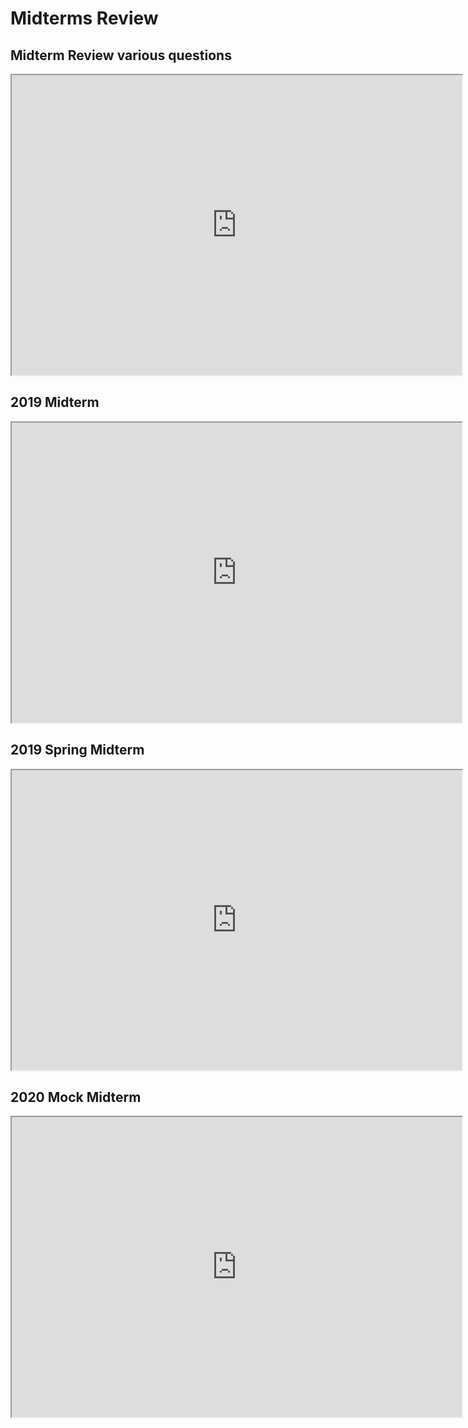 # Midterms Review

## Midterm Review various questions

<iframe src="https://drive.google.com/file/d/15-czsEGwJqkuv_ChKmmh7Y20HoiqLW1l/preview" width="720" height="480" allow="autoplay" allowfullscreen></iframe>

## 2019 Midterm

<iframe src="https://drive.google.com/file/d/1AuY0BJJj_IUBo-29jBgldE_9RVSCyglQ/preview" width="720" height="480" allow="autoplay" allowfullscreen></iframe>

## 2019 Spring Midterm

<iframe src="https://drive.google.com/file/d/1up4qSbhxd8Ann_nKicrja-8wn9d5g6JJ/preview" width="720" height="480" allow="autoplay" allowfullscreen></iframe>

## 2020 Mock Midterm

<iframe src="https://drive.google.com/file/d/1mjE1IYnkDKI3EkoZpjG2u0A91isnC00e/preview" width="720" height="480" allow="autoplay" allowfullscreen></iframe>